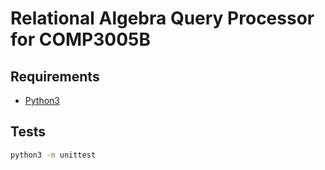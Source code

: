 # Relational Algebra Query Processor for COMP3005B

## Requirements

* [Python3](https://www.python.org)

## Tests

```bash
python3 -m unittest
```
